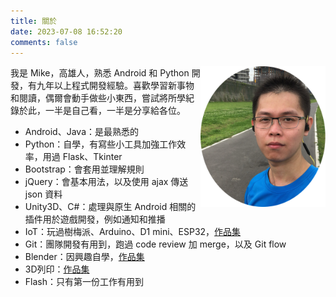 ```yaml
---
title: 關於
date: 2023-07-08 16:52:20
comments: false
---
```


<img src="/assets/mike.png" width="200px" align="right"/>
我是 Mike，高雄人，熟悉 Android 和 Python 開發，有九年以上程式開發經驗。喜歡學習新事物和閱讀，偶爾會動手做些小東西，嘗試將所學紀錄於此，一半是自己看，一半是分享給各位。

- Android、Java：是最熟悉的
- Python：自學，有寫些小工具加強工作效率，用過 Flask、Tkinter
- Bootstrap：會套用並理解規則
- jQuery：會基本用法，以及使用 ajax 傳送 json 資料
- Unity3D、C#：處理與原生 Android 相關的插件用於遊戲開發，例如通知和推播
- IoT：玩過樹梅派、Arduino、D1 mini、ESP32，[作品集](/iot-works)
- Git：團隊開發有用到，跑過 code review 加 merge，以及 Git flow
- Blender：因興趣自學，[作品集](/blender-works)
- 3D列印：[作品集](/3d-print-works)
- Flash：只有第一份工作有用到